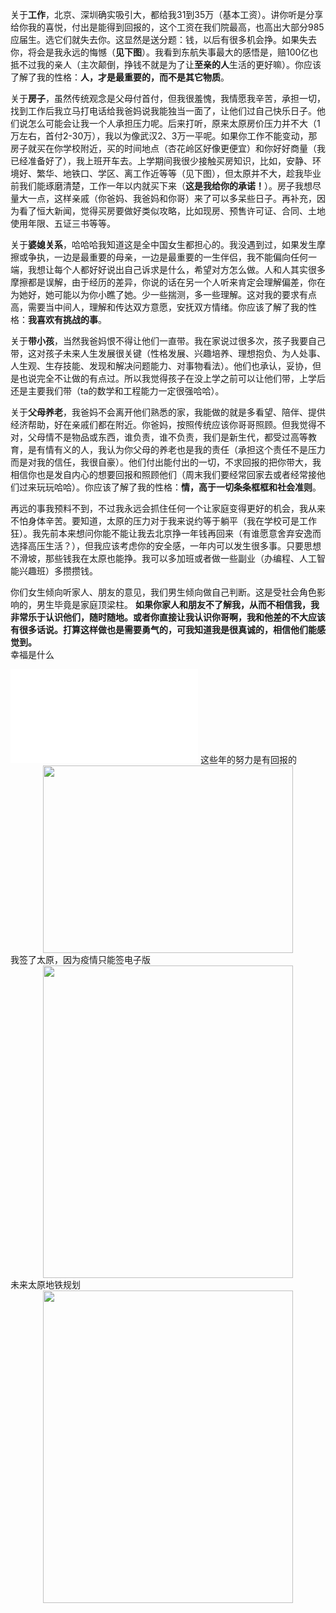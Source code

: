 关于**工作**，北京、深圳确实吸引大，都给我31到35万（基本工资）。讲你听是分享给你我的喜悦，付出是能得到回报的，这个工资在我们院最高，也高出大部分985应届生。选它们就失去你。这显然是送分题：钱，以后有很多机会挣。如果失去你，将会是我永远的悔憾（**见下图**）。我看到东航失事最大的感悟是，赔100亿也抵不过我的亲人（主次颠倒，挣钱不就是为了让**至亲的人**生活的更好嘛）。你应该了解了我的性格：**人，才是最重要的，而不是其它物质**。  

关于**房子**，虽然传统观念是父母付首付，但我很羞愧，我情愿我辛苦，承担一切，找到工作后我立马打电话给我爸妈说我能独当一面了，让他们过自己快乐日子。他们说怎么可能会让我一个人承担压力呢。后来打听，原来太原房价压力并不大（1万左右，首付2-30万），我以为像武汉2、3万一平呢。如果你工作不能变动，那房子就买在你学校附近，买的时间地点（杏花岭区好像更便宜）和你好好商量（我已经准备好了），我上班开车去。上学期间我很少接触买房知识，比如，安静、环境好、繁华、地铁口、学区、离工作近等等（见下图），但太原并不大，趁我毕业前我们能琢磨清楚，工作一年以内就买下来（**这是我给你的承诺！**）。房子我想尽量大一点，这样亲戚（你爸妈、我爸妈和你哥）来了可以多呆些日子。再补充，因为看了恒大新闻，觉得买房要做好类似攻略，比如现房、预售许可证、合同、土地使用年限、五证三书等等。   

关于**婆媳关系**，哈哈哈我知道这是全中国女生都担心的。我没遇到过，如果发生摩擦或争执，一边是最重要的母亲，一边是最重要的一生伴侣，我不能偏向任何一端，我想让每个人都好好说出自己诉求是什么，希望对方怎么做。人和人其实很多摩擦都是误解，由于经历的差异，你说的话在另一个人听来肯定会理解偏差，你在为她好，她可能以为你小瞧了她。少一些揣测，多一些理解。这对我的要求有点高，需要当中间人，理解和传达双方意愿，安抚双方情绪。你应该了解了我的性格：**我喜欢有挑战的事**。  

关于**带小孩**，当然我爸妈恨不得让他们一直带。我在家说过很多次，孩子我要自己带，这对孩子未来人生发展很关键（性格发展、兴趣培养、理想抱负、为人处事、人生观、生存技能、发现和解决问题能力、对事物看法）。他们也承认，妥协，但是也说完全不让做的有点过。所以我觉得孩子在没上学之前可以让他们带，上学后还是主要我们带（ta的数学和工程能力一定很强哈哈）。  

关于**父母养老**，我爸妈不会离开他们熟悉的家，我能做的就是多看望、陪伴、提供经济帮助，好在亲戚们都在附近。你爸妈，按照传统应该你哥哥照顾。但我觉得不对，父母情不是物品或东西，谁负责，谁不负责，我们是新生代，都受过高等教育，是有情有义的人，我认为你父母的养老也是我的责任（承担这个责任不是压力而是对我的信任，我很自豪）。他们付出能付出的一切，不求回报的把你带大，我相信你也是发自内心的想要回报和照顾他们（周末我们要经常回家去或者经常接他们过来玩玩哈哈）。你应该了解了我的性格：**情，高于一切条条框框和社会准则**。  

再远的事我预料不到，不过我永远会抓住任何一个让家庭变得更好的机会，我从来不怕身体辛苦。要知道，太原的压力对于我来说约等于躺平（我在学校可是工作狂）。我先前本来想问你能不能让我去北京挣一年钱再回来（有谁愿意舍弃安逸而选择高压生活？），但我应该考虑你的安全感，一年内可以发生很多事。只要思想不滑坡，那些钱我在太原也能挣。我可以多加班或者做一些副业（办编程、人工智能兴趣班）多攒攒钱。  

你们女生倾向听家人、朋友的意见，我们男生倾向做自己判断。这是受社会角色影响的，男生毕竟是家庭顶梁柱。
**如果你家人和朋友不了解我，从而不相信我，我非常乐于认识他们，随时随地。或者你直接让我认识你哥啊，我和他差的不大应该有很多话说。打算这样做也是需要勇气的，可我知道我是很真诚的，相信他们能感觉到。**  
幸福是什么  
<iframe src="//player.bilibili.com/player.html?aid=36772680&bvid=BV1pt41197oR&cid=64573978&page=1" scrolling="no" border="0" frameborder="no" framespacing="0" allowfullscreen="true"> </iframe>  
这些年的努力是有回报的  
<div style="text-align:center"><img src="https://pic1.zhimg.com/80/v2-753e4b4af9d5061948f0f0d1fe4676c1_720w.jpg?source=d16d100b" width = "400" height = "300" align=center/></div>  
我签了太原，因为疫情只能签电子版  
<div style="text-align:center"><img src="https://pic1.zhimg.com/80/v2-2786abe10484e9ac7688b06901bb8b8f_720w.jpg?source=d16d100b" width = "400" height = "500" align=center/></div>  
未来太原地铁规划  
<div style="text-align:center"><img src="https://pic2.zhimg.com/80/v2-b34ae7bcedc90a525c976a8b958f7f0b_720w.jpg?source=d16d100b" width = "400" height = "500" align=center/></div>  
